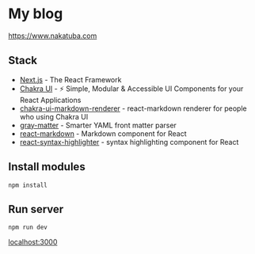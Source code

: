 # My blog
https://www.nakatuba.com

## Stack
* [Next.js](https://github.com/vercel/next.js) - The React Framework
* [Chakra UI](https://github.com/chakra-ui/chakra-ui) - ⚡️ Simple, Modular & Accessible UI Components for your React Applications
* [chakra-ui-markdown-renderer](https://github.com/mustaphaturhan/chakra-ui-markdown-renderer) - react-markdown renderer for people who using Chakra UI
* [gray-matter](https://github.com/jonschlinkert/gray-matter) - Smarter YAML front matter parser
* [react-markdown](https://github.com/remarkjs/react-markdown) - Markdown component for React
* [react-syntax-highlighter](https://github.com/react-syntax-highlighter/react-syntax-highlighter) - syntax highlighting component for React

## Install modules
```
npm install
```

## Run server
```
npm run dev
```
[localhost:3000](http://localhost:3000)
